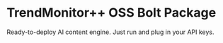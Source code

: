 # TrendMonitor++ OSS Bolt Package

Ready-to-deploy AI content engine. Just run and plug in your API keys.